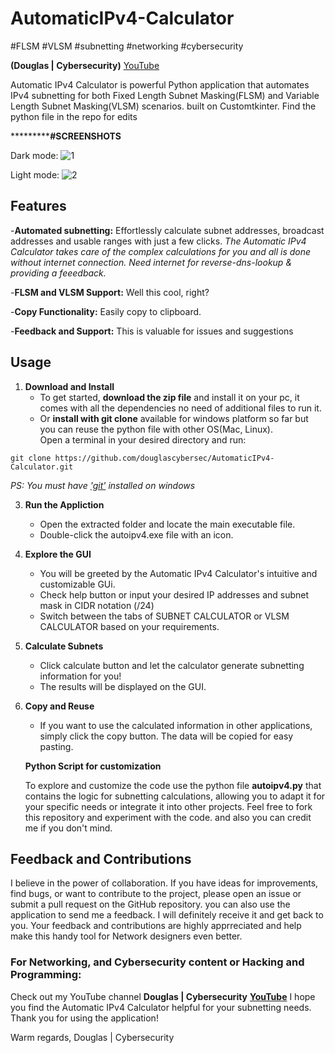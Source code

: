 # AutomaticIPv4-Calculator
#FLSM #VLSM #subnetting #networking #cybersecurity



**(Douglas | Cybersecurity)**
[YouTube](https://www.youtube.com/@douglascybersec)


Automatic IPv4 Calculator is powerful Python application that automates IPv4 subnetting for both Fixed Length Subnet Masking(FLSM) and Variable Length Subnet Masking(VLSM) scenarios.
built on Customtkinter. Find the python file in the repo for edits

***********************************#SCREENSHOTS**************************




Dark mode:
![1](https://github.com/Piusgit/AutomaticIPv4-Calculator/assets/88792621/b326eaf5-4aa1-44a7-9fc9-7fd325e3739b)



Light mode:
![2](https://github.com/Piusgit/AutomaticIPv4-Calculator/assets/88792621/d6ff5a85-7c40-48ff-9b50-266286a96f8e)

## **Features** 

-**Automated subnetting:** Effortlessly calculate subnet addresses, broadcast addresses and usable ranges with just a few clicks.
_The Automatic IPv4 Calculator takes care of the complex calculations for you and all is done without internet connection._
_Need internet for reverse-dns-lookup & providing a feeedback._

-**FLSM and VLSM Support:** Well this cool, right?

-**Copy Functionality:** Easily copy to clipboard.

-**Feedback and Support:** This is valuable for issues and suggestions









## **Usage**
1. **Download and Install**
   - To get started, **download the zip file** and install it on your pc, it comes with all the dependencies no need of additional files to run it. 
   - Or **install with git clone** available for windows platform so far but you can reuse the python file with other OS(Mac, Linux).    
    Open a terminal in your desired directory and run:
```
git clone https://github.com/douglascybersec/AutomaticIPv4-Calculator.git

```
_PS: You must have ['git'](https://git-scm.com/downloads) installed on windows_
      


3. **Run the Appliction**
     - Open the extracted folder and locate the main executable file.
     - Double-click the autoipv4.exe file with an icon.
       
  
4. **Explore the GUI**
     - You will be greeted by the Automatic IPv4 Calculator's intuitive and customizable GUi.
     - Check help button or input your desired IP addresses and subnet mask in CIDR notation (/24)
     - Switch between the tabs of SUBNET CALCULATOR or VLSM CALCULATOR based on your requirements.

5. **Calculate Subnets**
     - Click calculate button and let the calculator generate subnetting information for you!
     - The results will be displayed on the GUI.
  
6. **Copy and Reuse**
     - If you want to use the calculated information in other applications, simply click the copy button. The data will be copied for easy pasting.
  





   **Python Script for customization**

   To explore and customize the code use the python file **autoipv4.py** that contains the logic for subnetting calculations, allowing you to
   adapt it for your specific needs or integrate it into other projects. Feel free to fork this repository and experiment with the code. and also you can credit me if you don't mind.


## **Feedback and Contributions**
I believe in the power of collaboration. If you have ideas for improvements, find bugs, or want to contribute to the project, please open an issue or submit a pull request on the
GitHub repository. you can also use the application to send me a feedback. I will definitely receive it and get back to you. Your feedback and contributions are highly apprreciated and 
help make this handy tool for Network designers even better.


### **For Networking, and Cybersecurity content or Hacking and  Programming:**
Check out my YouTube channel
**Douglas | Cybersecurity**
**[YouTube](https://www.youtube.com/@douglascybersec)**
I hope you find the Automatic IPv4 Calculator helpful for your subnetting needs.
Thank you for using the application!

  
Warm regards,
Douglas | Cybersecurity




  




